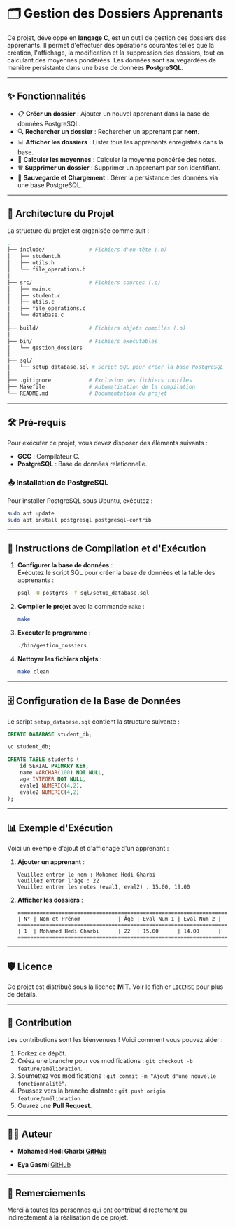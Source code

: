 # 🗂️ Gestion des Dossiers Apprenants

Ce projet, développé en **langage C**, est un outil de gestion des dossiers des apprenants. Il permet d'effectuer des opérations courantes telles que la création, l'affichage, la modification et la suppression des dossiers, tout en calculant des moyennes pondérées. Les données sont sauvegardées de manière persistante dans une base de données **PostgreSQL**.

---

## ✨ Fonctionnalités

- 📋 **Créer un dossier** : Ajouter un nouvel apprenant dans la base de données PostgreSQL.  
- 🔍 **Rechercher un dossier** : Rechercher un apprenant par **nom**.  
- 📊 **Afficher les dossiers** : Lister tous les apprenants enregistrés dans la base.  
- 🧮 **Calculer les moyennes** : Calculer la moyenne pondérée des notes.  
- 🗑️ **Supprimer un dossier** : Supprimer un apprenant par son identifiant.  
- 💾 **Sauvegarde et Chargement** : Gérer la persistance des données via une base PostgreSQL.  

---

## 📁 Architecture du Projet

La structure du projet est organisée comme suit :  

```bash
.
├── include/              # Fichiers d'en-tête (.h)
│   ├── student.h
│   ├── utils.h
│   └── file_operations.h
│
├── src/                  # Fichiers sources (.c)
│   ├── main.c
│   ├── student.c
│   ├── utils.c
│   ├── file_operations.c
│   └── database.c
│
├── build/                # Fichiers objets compilés (.o)
│
├── bin/                  # Fichiers exécutables
│   └── gestion_dossiers
│
├── sql/
│   └── setup_database.sql # Script SQL pour créer la base PostgreSQL
│
├── .gitignore            # Exclusion des fichiers inutiles
├── Makefile              # Automatisation de la compilation
└── README.md             # Documentation du projet
```

---

## 🛠️ Pré-requis

Pour exécuter ce projet, vous devez disposer des éléments suivants :  
- **GCC** : Compilateur C.  
- **PostgreSQL** : Base de données relationnelle.  

### 📥 Installation de PostgreSQL  
Pour installer PostgreSQL sous Ubuntu, exécutez :  
```bash
sudo apt update
sudo apt install postgresql postgresql-contrib
```

---

## 🚀 Instructions de Compilation et d'Exécution

1. **Configurer la base de données** :  
   Exécutez le script SQL pour créer la base de données et la table des apprenants :  
   ```bash
   psql -U postgres -f sql/setup_database.sql
   ```

2. **Compiler le projet** avec la commande `make` :  
   ```bash
   make
   ```

3. **Exécuter le programme** :  
   ```bash
   ./bin/gestion_dossiers
   ```

4. **Nettoyer les fichiers objets** :  
   ```bash
   make clean
   ```

---

## 🗄️ Configuration de la Base de Données

Le script `setup_database.sql` contient la structure suivante :  

```sql
CREATE DATABASE student_db;

\c student_db;

CREATE TABLE students (
    id SERIAL PRIMARY KEY,
    name VARCHAR(100) NOT NULL,
    age INTEGER NOT NULL,
    evale1 NUMERIC(4,2),
    evale2 NUMERIC(4,2)
);
```

---

## 📊 Exemple d'Exécution

Voici un exemple d'ajout et d'affichage d'un apprenant :  

1. **Ajouter un apprenant** :  
   ```
   Veuillez entrer le nom : Mohamed Hedi Gharbi  
   Veuillez entrer l'âge : 22  
   Veuillez entrer les notes (eval1, eval2) : 15.00, 19.00  
   ```
2. **Afficher les dossiers** :  
   ```
   ================================================================================
   | N° | Nom et Prénom            | Âge | Eval Num 1 | Eval Num 2 |
   ================================================================================
   | 1  | Mohamed Hedi Gharbi      | 22  | 15.00      | 14.00      |
   ================================================================================ 
   ```

---

## 🛡️ Licence

Ce projet est distribué sous la licence **MIT**. Voir le fichier `LICENSE` pour plus de détails.

---

## 🤝 Contribution

Les contributions sont les bienvenues ! Voici comment vous pouvez aider :  

1. Forkez ce dépôt.  
2. Créez une branche pour vos modifications : `git checkout -b feature/amélioration`.  
3. Soumettez vos modifications : `git commit -m "Ajout d'une nouvelle fonctionnalité"`.  
4. Poussez vers la branche distante : `git push origin feature/amélioration`.  
5. Ouvrez une **Pull Request**.  

---

## 👨‍💻 Auteur

- **Mohamed Hedi Gharbi [GitHub](https://github.com/Mohamed-Hedi-Gharbi)**  
    
- **Eya Gasmi**
  [GitHub](https://github.com/eyagasmi)
---

## 🧩 Remerciements

Merci à toutes les personnes qui ont contribué directement ou indirectement à la réalisation de ce projet.